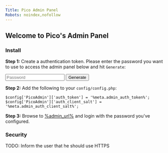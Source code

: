 ```yaml
---
Title: Pico Admin Panel
Robots: noindex,nofollow
---
```


<style type="text/css">
    .admin-auth-token[data-auth-token=""] {
        display: none;
    }
</style>

## Welcome to Pico's Admin Panel

### Install

**Step 1:** Create a authentication token. Please enter the password you want
to use to access the admin panel below and hit `Generate`:

<form action="" method="post">
    <input type="hidden" name="auth_client_salt" value="%meta.admin_auth_client_salt%" />
    <input type="password" name="password" placeholder="Password" />
    <input type="submit" value="Generate" />
</form>

<div class="admin-auth-token" data-auth-token="%meta.admin_auth_token%" markdown="1">

**Step 2:** Add the following to your `config/config.php`:

```
$config['PicoAdmin']['auth_token'] = '%meta.admin_auth_token%';
$config['PicoAdmin']['auth_client_salt'] = '%meta.admin_auth_client_salt%';
```

**Step 3:** Browse to <a href="%admin_url%">%admin_url%</a> and login with the
password you've configured.

</div>

### Security

TODO: Inform the user that he should use HTTPS
